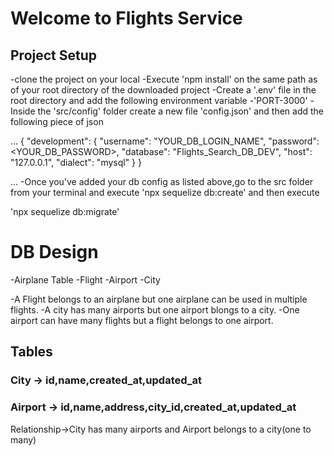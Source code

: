 # Welcome to Flights Service

## Project Setup
 -clone the project on your local
 -Execute 'npm install' on the same path as of your root directory of the downloaded project
 -Create a '.env' file in the root directory and add the following environment variable
    -'PORT-3000'
-Inside the 'src/config' folder create a new file 'config.json' and then add the following piece of json 

...
{
  "development": {
    "username": "YOUR_DB_LOGIN_NAME",
    "password": <YOUR_DB_PASSWORD>,
    "database": "Flights_Search_DB_DEV",
    "host": "127.0.0.1",
    "dialect": "mysql"
  }
}

... 
-Once you've added your db config as listed above,go to the src folder from your terminal and execute 'npx sequelize db:create'
and then execute

'npx sequelize db:migrate'

# DB Design
  -Airplane Table
  -Flight
  -Airport
  -City

-A Flight belongs to an airplane but one airplane can be used in multiple flights.
-A city has many airports but one airport blongs to a city. 
-One airport can have many flights but a flight belongs to one airport. 



## Tables 


### City -> id,name,created_at,updated_at
### Airport -> id,name,address,city_id,created_at,updated_at
   Relationship->City has many airports and Airport belongs to a city(one to many)

